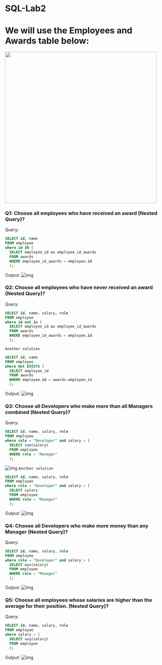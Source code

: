 # SQL-Lab2

# We will use the Employees and Awards table below:

 <img src="Lab2.png" width="500" height="500">

### Q1: Choose all employees who have received an award (Nested Query)?
Query: 
```sql
SELECT id, name
FROM employee
where id IN (
  SELECT employee_id as employee_id_awards
  FROM awards
  WHERE employee_id_awards = employee.id
  );
```
Output:
![img](C:\Users\mc872\Desktop\sql\SQL-Lab2-Pictures\Latest\Q1)
 

### Q2: Choose all employees who have never received an award (Nested Query)?
Query: 
```sql
SELECT id, name, salary, role
FROM employee
where id not in (
  SELECT employee_id as employee_id_awards
  FROM awards
  WHERE employee_id_awards = employee.id
  );
```
`Another solution`
```sql
SELECT id, name
FROM employee
where Not EXISTS (
  SELECT employee_id
  FROM awards
  WHERE employee.id = awards.employee_id
  );
```
Output:
![img](C:\Users\mc872\Desktop\sql\SQL-Lab2-Pictures\Latest\Q2)
 
### Q3: Choose all Developers who make more than all Managers combined (Nested Query)?
Query: 
```sql
SELECT id, name, salary, role
FROM employee
where role = "Developer" and salary > (
  SELECT sum(salary)
  FROM employee
  WHERE role = "Manager"
  );
```
![img](C:\Users\mc872\Desktop\sql\SQL-Lab2-Pictures\Latest\Q3_1)
`Another solution`

```sql
SELECT id, name, salary, role
FROM employee
where role = "Developer" and salary > (
  SELECT salary
  FROM employee
  WHERE role = "Manager"
  );
```
Output:
![img](C:\Users\mc872\Desktop\sql\SQL-Lab2-Pictures\Latest\Q3_2)

 
### Q4: Choose all Developers who make more money than any Manager (Nested Query)?
Query:
```sql
SELECT id, name, salary, role
FROM employee
where role = "Developer" and salary > (
  SELECT max(salary)
  FROM employee
  WHERE role = "Manager"
  );
```
Output:
![img](C:\Users\mc872\Desktop\sql\SQL-Lab2-Pictures\Latest\Q4)
 
### Q5: Choose all employees whose salaries are higher than the average for their position. (Nested Query)?
Query: 
```sql
SELECT id, name, salary, role
FROM employee
where salary > (
  SELECT avg(salary)
  FROM employee
  );
```
Output:
![img](C:\Users\mc872\Desktop\sql\SQL-Lab2-Pictures\Latest\Q5)